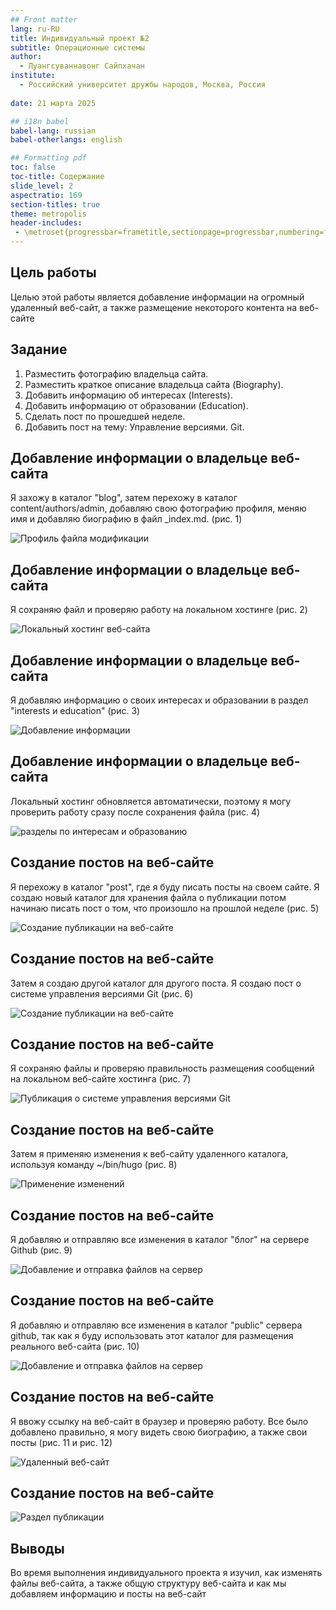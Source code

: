 ```yaml
---
## Front matter
lang: ru-RU
title: Индивидуальный проект №2
subtitle: Операционные системы
author:
  - Луангсуваннавонг Сайпхачан
institute:
  - Российский университет дружбы народов, Москва, Россия
  
date: 21 марта 2025

## i18n babel
babel-lang: russian
babel-otherlangs: english

## Formatting pdf
toc: false
toc-title: Содержание
slide_level: 2
aspectratio: 169
section-titles: true
theme: metropolis
header-includes:
 - \metroset{progressbar=frametitle,sectionpage=progressbar,numbering=fraction}
---
```


## Цель работы

Целью этой работы является добавление информации на огромный удаленный
веб-сайт, а также размещение некоторого контента на веб-сайте

## Задание

1. Разместить фотографию владельца сайта.
2. Разместить краткое описание владельца сайта (Biography).
3. Добавить информацию об интересах (Interests).
4. Добавить информацию от образовании (Education).
5. Сделать пост по прошедшей неделе.
6. Добавить пост на тему: Управление версиями. Git.

## Добавление информации о владельце веб-сайта

Я захожу в каталог "blog", затем перехожу в каталог content/authors/admin, добавляю свою фотографию профиля, меняю имя и добавляю биографию в файл _index.md. (рис. 1)

![Профиль файла модификации](image/pic/1.png)

## Добавление информации о владельце веб-сайта

Я сохраняю файл и проверяю работу на локальном хостинге (рис. 2)

![Локальный хостинг веб-сайта](image/pic/2.png)

## Добавление информации о владельце веб-сайта

Я добавляю информацию о своих интересах и образовании в раздел "interests и education" (рис. 3)

![Добавление информации](image/pic/3.png)

## Добавление информации о владельце веб-сайта

Локальный хостинг обновляется автоматически, поэтому я могу проверить работу сразу после сохранения файла (рис. 4)

![разделы по интересам и образованию](image/pic/4.png)

## Создание постов на веб-сайте

Я перехожу в каталог "post", где я буду писать посты на своем сайте. Я создаю новый каталог для хранения файла о публикации
потом начинаю писать пост о том, что произошло на прошлой неделе (рис. 5)

![Создание публикации на веб-сайте](image/pic/5.png)

## Создание постов на веб-сайте

Затем я создаю другой каталог для другого поста. Я создаю пост о системе управления версиями Git (рис. 6)

![Создание публикации на веб-сайте](image/pic/7.png)

## Создание постов на веб-сайте

Я сохраняю файлы и проверяю правильность размещения сообщений на локальном веб-сайте хостинга (рис. 7)

![Публикация о системе управления версиями Git](image/pic/6.png)

## Создание постов на веб-сайте

Затем я применяю изменения к веб-сайту удаленного каталога, используя команду ~/bin/hugo (рис. 8)

![Применение изменений](image/pic/8.png)

## Создание постов на веб-сайте

Я добавляю и отправляю все изменения в каталог "блог" на сервере Github (рис. 9)

![Добавление и отправка файлов на сервер](image/pic/9.png)

## Создание постов на веб-сайте

Я добавляю и отправляю все изменения в каталог "public" сервера github, так как я буду использовать этот каталог для размещения реального веб-сайта (рис. 10)

![Добавление и отправка файлов на сервер](image/pic/10.png)

## Создание постов на веб-сайте

Я ввожу ссылку на веб-сайт в браузер и проверяю работу. Все было добавлено правильно, я могу видеть свою биографию, а также свои посты (рис. 11 и рис. 12)

![Удаленный веб-сайт](image/pic/11.png)

## Создание постов на веб-сайте

![Раздел публикации](image/pic/12.png)

## Выводы

Во время выполнения индивидуального проекта я изучил, как изменять файлы
веб-сайта, а также общую структуру веб-сайта и как мы добавляем информацию
и посты на веб-сайт
